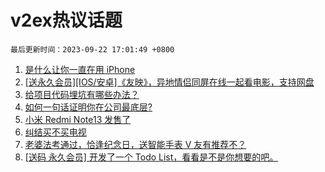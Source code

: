 # v2ex热议话题

`最后更新时间：2023-09-22 17:01:49 +0800`

1. [是什么让你一直在用 iPhone](https://www.v2ex.com/t/975970)
1. [[送永久会员][IOS/安卓]《友映》，异地情侣同屏在线一起看电影，支持网盘](https://www.v2ex.com/t/975941)
1. [给项目代码埋坑有哪些办法？](https://www.v2ex.com/t/976027)
1. [如何一句话证明你在公司最底层?](https://www.v2ex.com/t/976183)
1. [小米 Redmi Note13 发售了](https://www.v2ex.com/t/975984)
1. [纠结买不买电视](https://www.v2ex.com/t/976133)
1. [老婆法考通过，恰逢纪念日，送智能手表 V 友有推荐不？](https://www.v2ex.com/t/976067)
1. [[送码 永久会员] 开发了一个 Todo List，看看是不是你想要的吧。](https://www.v2ex.com/t/976150)

